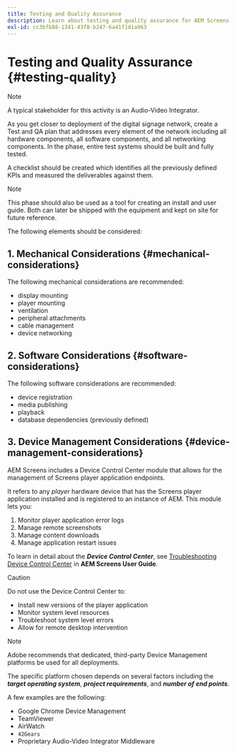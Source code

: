 ```yaml
---
title: Testing and Quality Assurance
description: Learn about testing and quality assurance for AEM Screens in the Best Practices Guide.
exl-id: cc3bfb88-1341-43f8-b247-6a41f1d1a963
---
```

# Testing and Quality Assurance {#testing-quality}

>[!NOTE]
>A typical stakeholder for this activity is an Audio-Video Integrator.

As you get closer to deployment of the digital signage network, create a Test and QA plan that addresses every element of the network including all hardware components, all software components, and all networking components.
In the phase, entire test systems should be built and fully tested.

A checklist should be created which identifies all the previously defined KPIs and measured the deliverables against them.

>[!NOTE]
>
>This phase should also be used as a tool for creating an install and user guide. Both can later be shipped with the equipment and kept on site for future reference.

The following elements should be considered:

## 1. Mechanical Considerations {#mechanical-considerations}

The following mechanical considerations are recommended:

* display mounting
* player mounting
* ventilation
* peripheral attachments
* cable management
* device networking

## 2. Software Considerations {#software-considerations}

The following software considerations are recommended:

* device registration
* media publishing
* playback
* database dependencies (previously defined)


## 3. Device Management Considerations {#device-management-considerations}

AEM Screens includes a Device Control Center module that allows for the management of Screens player application endpoints.
      
It refers to any *player* hardware device that has the Screens player application installed and is registered to an instance of AEM.
This module lets you:

1. Monitor player application error logs
1. Manage remote screenshots
1. Manage content downloads
1. Manage application restart issues

To learn in detail about the ***Device Control Center***, see [Troubleshooting Device Control Center](https://experienceleague.adobe.com/en/docs/experience-manager-screens/user-guide/troubleshooting/monitoring-screens) in **AEM Screens User Guide**.

>[!CAUTION]
>
>Do not use the Device Control Center to:
>
>* Install new versions of the player application
>* Monitor system level resources
>* Troubleshoot system level errors
>* Allow for remote desktop intervention


>[!NOTE]
>
> Adobe recommends that dedicated, third-party Device Management platforms be used for all deployments.

The specific platform chosen depends on several factors including the ***target operating system***, ***project requirements***, and ***number of end points***.
     
A few examples are the following:

* Google Chrome Device Management
* TeamViewer
* AirWatch
* `42Gears`
* Proprietary Audio-Video Integrator Middleware
